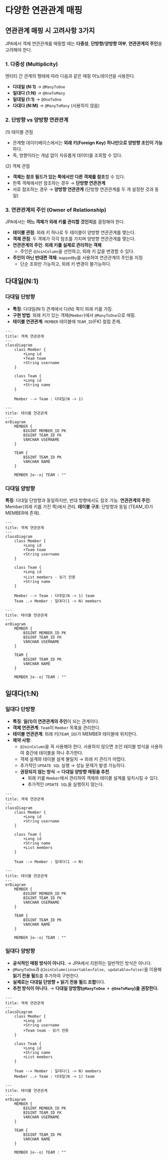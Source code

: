 # 다양한 연관관계 매핑

## 연관관계 매핑 시 고려사항 3가지

JPA에서 객체 연관관계를 매핑할 때는 **다중성**, **단방향/양방향 여부**, **연관관계의 주인**을 고려해야 한다.

### 1. 다중성 (Multiplicity)

엔티티 간 관계의 형태에 따라 다음과 같은 매핑 어노테이션을 사용한다.

- **다대일 (N:1)** → `@ManyToOne`
- **일대다 (1:N)** → `@OneToMany`
- **일대일 (1:1)** → `@OneToOne`
- **다대다 (N:M)** → `@ManyToMany` (사용하지 않음)

### 2. 단방향 vs 양방향 연관관계

(1) 테이블 관점

- 관계형 데이터베이스에서는 **외래 키(Foreign Key) 하나만으로 양방향 조인이 가능**하다.
- 즉, 방향이라는 개념 없이 자유롭게 데이터를 조회할 수 있다.

(2) 객체 관점

- **객체는 참조 필드가 있는 쪽에서만 다른 객체를 참조**할 수 있다.
- 한쪽 객체에서만 참조하는 경우 → **단방향 연관관계**
- 서로 참조하는 경우 → **양방향 연관관계** (단방향 연관관계를 두 개 설정한 것과 동일)

### 3. 연관관계의 주인 (Owner of Relationship)

JPA에서는 **어느 객체가 외래 키를 관리할 것인지**를 결정해야 한다.

- **테이블 관점**: 외래 키 하나로 두 테이블이 양방향 연관관계를 맺는다.
- **객체 관점**: 두 객체가 각각 참조를 가지며 양방향 연관관계를 맺는다.
- **연관관계의 주인**: **외래 키를 실제로 관리하는 객체**
  - 주인은 `@JoinColumn`을 선언하고, 외래 키 값을 변경할 수 있다.
- **주인이 아닌 반대편 객체**: `mappedBy`를 사용하여 연관관계의 주인을 지정
  - 단순 조회만 가능하고, 외래 키 변경이 불가능하다.

## 다대일(N:1)

### 다대일 단방향

- **특징**: 다대일(N:1) 관계에서 다(N) 쪽이 외래 키를 가짐.
- **구현 방법**: 외래 키가 있는 객체(`Member`)에서 `@ManyToOne`으로 매핑.
- **테이블 연관관계**: `MEMBER` 테이블에 `TEAM_ID`(FK) 컬럼 존재.

```mermaid
---
title: 객체 연관관계
---
classDiagram
    class Member {
        +Long id
        +Team team
        +String username
    }

    class Team {
        +Long id
        +String name
    }

    Member --> Team : 다대일(N -> 1)
```

```mermaid
---
title: 테이블 연관관계
---
erDiagram
    MEMBER {
        BIGINT MEMBER_ID PK
        BIGINT TEAM_ID FK
        VARCHAR USERNAME
    }

    TEAM {
        BIGINT TEAM_ID PK
        VARCHAR NAME
    }

    MEMBER }o--o| TEAM : ""
```

### 다대일 양방향

**특징**: 다대일 단방향과 동일하지만, 반대 방향에서도 참조 가능.
**연관관계의 주인**: Member(외래 키를 가진 쪽)에서 관리.
**테이블 구조**: 단방향과 동일 (TEAM_ID가 MEMBER에 존재).

```mermaid
---
title: 객체 연관관계
---
classDiagram
    class Member {
        +Long id
        +Team team
        +String username
    }

    class Team {
        +Long id
        +List members - 읽기 전용
        +String name
    }

    Member --> Team : 다대일(N -> 1) team
    Team ..> Member : 일대다(1 -> N) members
```

```mermaid
---
title: 테이블 연관관계
---
erDiagram
    MEMBER {
        BIGINT MEMBER_ID PK
        BIGINT TEAM_ID FK
        VARCHAR USERNAME
    }

    TEAM {
        BIGINT TEAM_ID PK
        VARCHAR NAME
    }

    MEMBER }o--o| TEAM : ""
```

## 일대다(1:N)

### 일대다 단방향

- **특징**: **일(1)이 연관관계의 주인**이 되는 관계이다.
- **객체 연관관계**: `Team`이 `Member` 목록을 관리한다.
- **테이블 연관관계**: 외래 키(`TEAM_ID`)가 MEMBER 테이블에 위치한다.
- **제약 사항**:
  - `@JoinColumn`을 꼭 사용해야 한다. 사용하지 않으면 조인 테이블 방식을 사용하여 중간에 테이블을 하나 추가한다.
  - 객체 설계와 테이블 설계 불일치 → 외래 키 관리가 어렵다.
  - 추가적인 `UPDATE SQL` 실행 → 성능 문제가 발생 가능하다.
  - **권장되지 않는 방식** → **다대일 양방향 매핑을 추천**.
    - 외래 키를 `Member`에서 관리하여 객체와 테이블 설계를 일치시킬 수 있다.
    - 추가적인 `UPDATE SQL`을 실행하지 않는다.

```mermaid
---
title: 객체 연관관계
---
classDiagram
    class Member {
        +Long id
        +String username
    }

    class Team {
        +Long id
        +String name
        +List members
    }

    Team --> Member : 일대다(1 -> N)
```

```mermaid
---
title: 테이블 연관관계
---
erDiagram
    MEMBER {
        BIGINT MEMBER_ID PK
        BIGINT TEAM_ID FK
        VARCHAR USERNAME
    }

    TEAM {
        BIGINT TEAM_ID PK
        VARCHAR NAME
    }

    MEMBER }o--o| TEAM : ""
```

### 일대다 양방향

- **공식적인 매핑 방식이 아니다.** → JPA에서 지원하는 일반적인 방식은 아니다.
- `@ManyToOne`과 `@JoinColumn(insertable=false, updatable=false)`을 이용해 **읽기 전용 필드**를 추가하여 구현한다.
- **실제로는 다대일 단방향 + 읽기 전용 필드 조합**이다.
- **추천 방식이 아니다.** → **다대일 양방향(`@ManyToOne + @OneToMany`)을 권장한다.**

```mermaid
---
title: 객체 연관관계
---
classDiagram
    class Member {
        +Long id
        +String username
        +Team team - 읽기 전용
    }

    class Team {
        +Long id
        +String name
        +List members
    }

    Team --> Member : 일대다(1 -> N) members
    Member ..> Team : 다대일(N -> 1) team
```

```mermaid
---
title: 테이블 연관관계
---
erDiagram
    MEMBER {
        BIGINT MEMBER_ID PK
        BIGINT TEAM_ID FK
        VARCHAR USERNAME
    }

    TEAM {
        BIGINT TEAM_ID PK
        VARCHAR NAME
    }

    MEMBER }o--o| TEAM : ""
```
